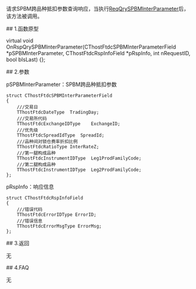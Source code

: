 <p>请求SPBM跨品种抵扣参数查询响应，当执行<a href="../../CTHOSTFTDCTRADERSPI/REQQRYSPBMINTERPARAMETER/">ReqQrySPBMInterParameter</a>后，该方法被调用。</p>
<span class="anchor" id="8ed8ed7f-7846-4c60-ab78-b4c216b2b42b"></span>
## 1.函数原型
<p>virtual void OnRspQrySPBMInterParameter(CThostFtdcSPBMInterParameterField *pSPBMInterParameter, CThostFtdcRspInfoField *pRspInfo, int nRequestID, bool bIsLast) {};</p>
<span class="anchor" id="d03103ad-fea3-4a34-b46f-1fc93bd9e9e8"></span>
## 2.参数
<p>pSPBMInterParameter：SPBM跨品种抵扣参数</p>
<pre><code>struct CThostFtdcSPBMInterParameterField
{
    ///交易日
    TThostFtdcDateType  TradingDay;
    ///交易所代码
    TThostFtdcExchangeIDType    ExchangeID;
    ///优先级
    TThostFtdcSpreadIdType  SpreadId;
    ///品种间对锁仓费率折扣比例
    TThostFtdcRatioType InterRateZ;
    ///第一腿构成品种
    TThostFtdcInstrumentIDType  Leg1ProdFamilyCode;
    ///第二腿构成品种
    TThostFtdcInstrumentIDType  Leg2ProdFamilyCode;
};
</code></pre>
<p>pRspInfo：响应信息</p>
<pre><code>struct CThostFtdcRspInfoField
{
    ///错误代码
    TThostFtdcErrorIDType ErrorID;
    ///错误信息
    TThostFtdcErrorMsgType ErrorMsg;
};
</code></pre>
<span class="anchor" id="8378ae77-d9e6-42a9-8ba0-ebaf78f56490"></span>
## 3.返回
<p>无</p>
<span class="anchor" id="68e3b559-c166-4cec-aa14-725ff702e342"></span>
## 4.FAQ
<p>无</p>
